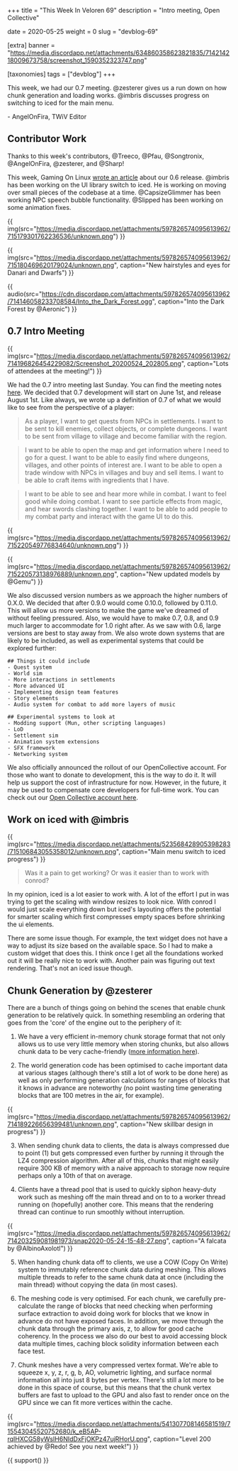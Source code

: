 +++
title = "This Week In Veloren 69"
description = "Intro meeting, Open Collective"

date = 2020-05-25
weight = 0
slug = "devblog-69"

[extra]
banner = "https://media.discordapp.net/attachments/634860358623821835/714214218009673758/screenshot_1590352323747.png"

[taxonomies]
tags = ["devblog"]
+++

This week, we had our 0.7 meeting. @zesterer gives us a run down on how chunk
generation and loading works. @imbris discusses progress on switching to iced
for the main menu.

\- AngelOnFira, TWiV Editor

## Contributor Work

Thanks to this week's contributors, @Treeco, @Pfau, @Songtronix, @AngelOnFira,
@zesterer, and @Sharp!

This week, Gaming On Linux [wrote an
article](https://www.gamingonlinux.com/2020/05/veloren-an-open-source-rpg-inspired-by-cube-world-has-a-new-release)
about our 0.6 release. @imbris has been working on the UI library switch to
iced. He is working on moving over small pieces of the codebase at a time.
@CapsizeGlimmer has been working NPC speech bubble functionality. @Slipped has
been working on some animation fixes.

{{
  img(src="https://media.discordapp.net/attachments/597826574095613962/715179301762236536/unknown.png")
}}

{{
  img(src="https://media.discordapp.net/attachments/597826574095613962/715180469620179024/unknown.png",
  caption="New hairstyles and eyes for Danari and Dwarfs")
}}

{{
  audio(src="https://cdn.discordapp.com/attachments/597826574095613962/714146058233708584/Into_the_Dark_Forest.ogg",
  caption="Into the Dark Forest by @Aeronic")
}}

## 0.7 Intro Meeting

{{
  img(src="https://media.discordapp.net/attachments/597826574095613962/714196826454229082/Screenshot_20200524_202805.png",
  caption="Lots of attendees at the meeting!")
}}

We had the 0.7 intro meeting last Sunday. You can find the meeting notes
[here](https://docs.google.com/document/d/1Z-8-bIhQF1-HXHrfhRV_yTIwtr7kMZa0qXJgTmbZrEM/edit).
We decided that 0.7 development will start on June 1st, and release August 1st.
Like always, we wrote up a definition of 0.7 of what we would like to see from
the perspective of a player:

> As a player, I want to get quests from NPCs in settlements. I want to be sent
> to kill enemies, collect objects, or complete dungeons. I want to be sent from
> village to village and become familiar with the region.

> I want to be able to open the map and get information where I need to go for a
> quest. I want to be able to easily find where dungeons, villages, and other
> points of interest are. I want to be able to open a trade window with NPCs in
> villages and buy and sell items. I want to be able to craft items with
> ingredients that I have.

> I want to be able to see and hear more while in combat. I want to feel good
> while doing combat. I want to see particle effects from magic, and hear swords
> clashing together. I want to be able to add people to my combat party and
> interact with the game UI to do this.

{{
  img(src="https://media.discordapp.net/attachments/597826574095613962/715220549776834640/unknown.png")
}}

{{
  img(src="https://media.discordapp.net/attachments/597826574095613962/715220573138976889/unknown.png",
  caption="New updated models by @Gemu")
}}

We also discussed version numbers as we approach the higher numbers of 0.X.0. We
decided that after 0.9.0 would come 0.10.0, followed by 0.11.0. This will allow
us more versions to make the game we've dreamed of without feeling pressured.
Also, we would have to make 0.7, 0.8, and 0.9 much larger to accommodate for 1.0
right after. As we saw with 0.6, large versions are best to stay away from. We
also wrote down systems that are likely to be included, as well as experimental
systems that could be explored further:

```
## Things it could include
- Quest system
- World sim
- More interactions in settlements
- More advanced UI
- Implementing design team features
- Story elements
- Audio system for combat to add more layers of music

## Experimental systems to look at
- Modding support (Mun, other scripting languages)
- LoD
- Settlement sim
- Animation system extensions
- SFX framework
- Networking system
```

We also officially announced the rollout of our OpenCollective account. For
those who want to donate to development, this is the way to do it. It will help
us support the cost of infrastructure for now. However, in the future, it may be
used to compensate core developers for full-time work. You can check out our
[Open Collective account here](https://opencollective.com/veloren).

## Work on iced with @imbris

{{
  img(src="https://media.discordapp.net/attachments/523568428905398283/715106843055358012/unknown.png",
  caption="Main menu switch to iced progress")
}}

> Was it a pain to get working? Or was it easier than to work with conrod?

In my opinion, iced is a lot easier to work with. A lot of the effort I put in
was trying to get the scaling with window resizes to look nice. With conrod I
would just scale everything down but iced's layouting offers the potential for
smarter scaling which first compresses empty spaces before shrinking the ui
elements.

There are some issue though. For example, the text widget does not have a way to
adjust its size based on the available space. So I had to make a custom widget
that does this. I think once I get all the foundations worked out it will be
really nice to work with. Another pain was figuring out text rendering. That's
not an iced issue though.

## Chunk Generation by @zesterer

There are a bunch of things going on behind the scenes that enable chunk
generation to be relatively quick. In something resembling an ordering that goes
from the 'core' of the engine out to the periphery of it:

1. We have a very efficient in-memory chunk storage format that not only allows
   us to use very little memory when storing chunks, but also allows chunk data
   to be very cache-friendly ([more information
   here](https://veloren.net/devblog-16/)).

2. The world generation code has been optimised to cache important data at
   various stages (although there's still a lot of work to be done here) as well
   as only performing generation calculations for ranges of blocks that it knows
   in advance are noteworthy (no point wasting time generating blocks that are
   100 metres in the air, for example).

{{
  img(src="https://media.discordapp.net/attachments/597826574095613962/714189226656399481/unknown.png",
  caption="New skillbar design in progress")
}}

3. When sending chunk data to clients, the data is always compressed due to
   point (1) but gets compressed even further by running it through the LZ4
   compression algorithm. After all of this, chunks that might easily require
   300 KB of memory with a naive approach to storage now require perhaps only a
   10th of that on average.

4. Clients have a thread pool that is used to quickly siphon heavy-duty work
   such as meshing off the main thread and on to to a worker thread running on
   (hopefully) another core. This means that the rendering thread can continue
   to run smoothly without interruption.

{{
  img(src="https://media.discordapp.net/attachments/597826574095613962/714203259081981973/snap2020-05-24-15-48-27.png",
  caption="A falcata by @AlbinoAxolotl")
}}

5. When handing chunk data off to clients, we use a COW (Copy On Write) system
   to immutably reference chunk data during meshing. This allows multiple
   threads to refer to the same chunk data at once (including the main thread)
   without copying the data (in most cases).

6. The meshing code is very optimised. For each chunk, we carefully
   pre-calculate the range of blocks that need checking when performing surface
   extraction to avoid doing work for blocks that we know in advance do not have
   exposed faces. In addition, we move through the chunk data through the
   primary axis, z, to allow for good cache coherency. In the process we also do
   our best to avoid accessing block data multiple times, caching block solidity
   information between each face test.

7. Chunk meshes have a very compressed vertex format. We're able to squeeze x,
   y, z, r, g, b, AO, volumetric lighting, and surface normal information all
   into just 8 bytes per vertex. There's still a lot more to be done in this
   space of course, but this means that the chunk vertex buffers are fast to
   upload to the GPU and also fast to render once on the GPU since we can fit
   more vertices within the cache.

{{
  img(src="https://media.discordapp.net/attachments/541307708146581519/715543045520752680/k_eB5AP-rqIHXCG58yWsIH6NIdDxFjOKPz47ujRHorU.png",
  caption="Level 200 achieved by @Redo! See you next week!")
}}

{{ support() }}
